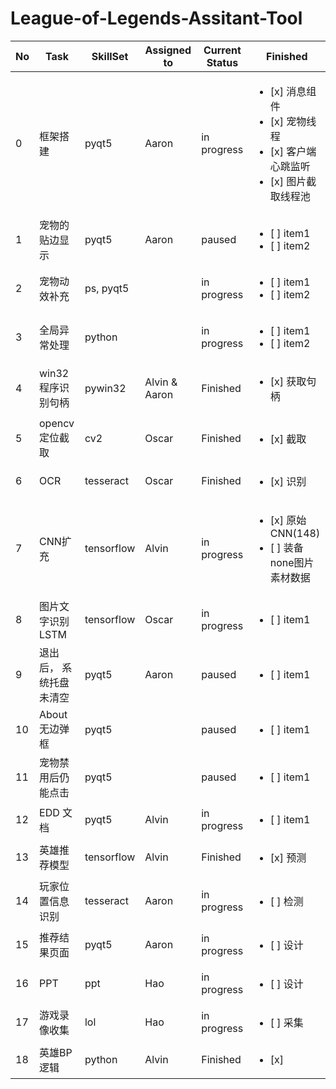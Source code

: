 # League-of-Legends-Assitant-Tool

| No| Task           | SkillSet | Assigned to   | Current Status | Finished | 
|---|----------------|---------------|---------------|----------------|-----------|
| 0 |框架搭建 | pyqt5  | Aaron | in progress|  <ul><li>[x] 消息组件</li><li>[x] 宠物线程</li><li>[x] 客户端心跳监听</li><li>[x] 图片截取线程池</li></ul>
| 1 |宠物的贴边显示 | pyqt5  | Aaron | paused|  <ul><li>[ ] item1</li><li>[ ] item2</li></ul>
| 2 |宠物动效补充   | ps, pyqt5  |  | in progress |  <ul><li>[ ] item1</li><li>[ ] item2</li></ul>
| 3 |全局异常处理   | python  |  | in progress |  <ul><li>[ ] item1</li><li>[ ] item2</li></ul>
| 4 |win32程序识别句柄   | pywin32  | Alvin & Aaron | Finished | <ul><li>[x] 获取句柄</li></ul>
| 5 |opencv定位截取   | cv2 | Oscar | Finished |  <ul><li>[x] 截取</li></ul>
| 6 |OCR   | tesseract  | Oscar | Finished |  <ul><li>[x] 识别</li></ul>
| 7 |CNN扩充   | tensorflow  | Alvin | in progress |  <ul><li>[x] 原始CNN(148)</li><li>[ ] 装备 none图片素材数据</li></ul>
| 8 |图片文字识别LSTM   | tensorflow  | Oscar | in progress |  <ul><li>[ ] item1</li></ul>
| 9 |退出后， 系统托盘未清空   | pyqt5  | Aaron | paused |  <ul><li>[ ] item1</li></ul>
| 10 |About无边弹框 | pyqt5  |  | paused|  <ul><li>[ ] item1</li></ul>
| 11 |宠物禁用后仍能点击 | pyqt5  |  | paused|  <ul><li>[ ] item1</li></ul>
| 12 |EDD 文档 | pyqt5  | Alvin | in progress|  <ul><li>[ ] item1</li></ul>
| 13 |英雄推荐模型 | tensorflow  | Alvin | Finished|  <ul><li>[x] 预测</li></ul>
| 14 |玩家位置信息识别 | tesseract  | Aaron | in progress|  <ul><li>[ ] 检测</li></ul>
| 15 |推荐结果页面 | pyqt5  | Aaron | in progress|  <ul><li>[ ] 设计</li></ul>
| 16 |PPT | ppt  | Hao | in progress|  <ul><li>[ ] 设计</li></ul>
| 17 |游戏录像收集 | lol  | Hao | in progress|  <ul><li>[ ] 采集</li></ul>
| 18 |英雄BP逻辑   | python  | Alvin | Finished |  <ul><li>[x]</li></ul>
